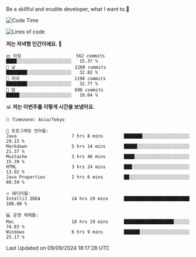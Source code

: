 Be a skillful and erudite developer, what I want to.👶

<!--START_SECTION:waka-->
![Code Time](http://img.shields.io/badge/Code%20Time-1%2C250%20hrs%2028%20mins-blue)

![Lines of code](https://img.shields.io/badge/%EC%A0%80%EB%8A%94%20%EC%97%AC%ED%83%9C%EA%B9%8C%EC%A7%80%20-2.7%20million%20%EC%A4%84%EC%9D%98%20%EC%BD%94%EB%93%9C%EB%A5%BC%20%EC%9E%91%EC%84%B1%ED%96%88%EC%96%B4%EC%9A%94.-blue)

**저는 저녁형 인간이에요. 🦉** 

```text
🌞 아침                     562 commits         ████░░░░░░░░░░░░░░░░░░░░░   15.37 % 
🌆 낮　                     1200 commits        ████████░░░░░░░░░░░░░░░░░   32.82 % 
🌃 저녁                     1198 commits        ████████░░░░░░░░░░░░░░░░░   32.77 % 
🌙 밤　                     696 commits         █████░░░░░░░░░░░░░░░░░░░░   19.04 % 
```


📊 **저는 이번주를 이렇게 시간을 보냈어요.** 

```text
🕑︎ Timezone: Asia/Tokyo

💬 프로그래밍 언어들: 
Java                     7 hrs 8 mins        ███████░░░░░░░░░░░░░░░░░░   29.15 % 
Markdown                 5 hrs 14 mins       █████░░░░░░░░░░░░░░░░░░░░   21.37 % 
Mustache                 3 hrs 46 mins       ████░░░░░░░░░░░░░░░░░░░░░   15.39 % 
HTML                     3 hrs 24 mins       ███░░░░░░░░░░░░░░░░░░░░░░   13.92 % 
Java Properties          2 hrs 6 mins        ██░░░░░░░░░░░░░░░░░░░░░░░   08.59 % 

🔥 에디터들: 
IntelliJ IDEA            24 hrs 29 mins      █████████████████████████   100.00 % 

💻 운영 체제들: 
Mac                      18 hrs 19 mins      ███████████████████░░░░░░   74.83 % 
Windows                  6 hrs 9 mins        ██████░░░░░░░░░░░░░░░░░░░   25.17 % 
```


 Last Updated on 09/09/2024 18:17:28 UTC
<!--END_SECTION:waka-->

